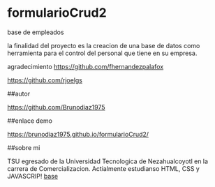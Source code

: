 # formularioCrud2
base de empleados


la finalidad del proyecto es la creacion de una base de datos como herramienta para el control del personal que tiene en su empresa.

agradecimiento
https://github.com/fhernandezpalafox

https://github.com/rjoelgs

##autor

https://github.com/Brunodiaz1975

##enlace demo

https://brunodiaz1975.github.io/formularioCrud2/

##sobre mi

TSU egresado de la Universidad Tecnologica de Nezahualcoyotl en la carrera de Comercializacion. Actialmente estudianso HTML, CSS y JAVASCRIP!
[base](https://user-images.githubusercontent.com/111444600/198848244-bce2d271-b941-497c-b41e-6ff2493ba58a.jpg)
